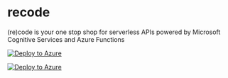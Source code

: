 # recode
(re)code is your one stop shop for serverless APIs powered by Microsoft Cognitive Services and Azure Functions


[![Deploy to Azure](https://azuredeploy.net/deploybutton.png)](https://portal.azure.com/#create/Microsoft.Template/uri/https%3A%2F%2Fraw.githubusercontent.com%2Fashisa%2Frecode%2Fmaster%2Fazuredeploy.json)

[![Deploy to Azure](https://azuredeploy.net/deploybutton.png)](https://portal.azure.com/#create/Microsoft.Template/uri/https%3A%2F%2Fdeploy%3Aejn4er7igsxwm7c5ksy3gbfivurxgcyq6x3md7pnk43x6pclljba%40dev.azure.com%2Focpisv%2Foneclickai%2F_git%2Foneclickai%0A)
